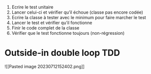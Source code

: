
1. Ecrire le test unitaire
2. Lancer celui-ci et vérifier qu’il échoue (classe pas encore codée)
3. Ecrire la classe à tester avec le minimum pour faire marcher le test
4. Lancer le test et vérifier qu’il fonctionne
5. Finir le code complet de la classe
6. Vérifier que le test fonctionne toujours (non-régression)

# Outside-in double loop TDD

![[Pasted image 20230712152402.png]]
